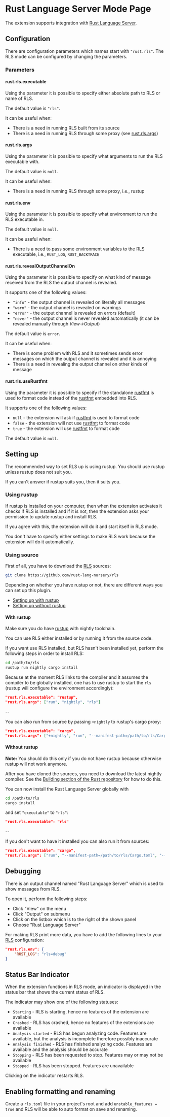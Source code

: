 # Rust Language Server Mode Page

The extension supports integration with [Rust Language Server].

## Configuration

There are configuration parameters which names start with `"rust.rls"`.
The RLS mode can be configured by changing the parameters.

### Parameters

#### rust.rls.executable

Using the parameter it is possible to specify either absolute path to RLS or name of RLS.

The default value is `"rls"`.

It can be useful when:

* There is a need in running RLS built from its source
* There is a need in running RLS through some proxy (see [rust.rls.args](#rust.rls.executable]))

#### rust.rls.args

Using the parameter it is possible to specify what arguments to run the RLS executable with.

The default value is `null`.

It can be useful when:

* There is a need in running RLS through some proxy, i.e., rustup

#### rust.rls.env

Using the parameter it is possible to specify what environment to run the RLS executable in.

The default value is `null`.

It can be useful when:

* There is a need to pass some environment variables to the RLS executable, i.e., `RUST_LOG`, `RUST_BACKTRACE`

#### rust.rls.revealOutputChannelOn

Using the parameter it is possible to specify on what kind of message received from the RLS the output channel is revealed.

It supports one of the following values:

* `"info"` - the output channel is revealed on literally all messages
* `"warn"` - the output channel is revealed on warnings
* `"error"` - the output channel is revealed on errors (default)
* `"never"` - the output channel is never revealed automatically (it can be revealed manually through *View->Output*)

The default value is `error`.

It can be useful when:

* There is some problem with RLS and it sometimes sends error messages on which the output channel is revealed and it is annoying
* There is a need in revealing the output channel on other kinds of message

#### rust.rls.useRustfmt

Using the parameter it is possible to specify if the standalone [rustfmt] is used to format code instead of the [rustfmt] embedded into RLS.

It supports one of the following values:

* `null` - the extension will ask if [rustfmt] is used to format code
* `false` - the extension will not use [rustfmt] to format code
* `true` - the extension will use [rustfmt] to format code

The default value is `null`.

## Setting up

The recommended way to set RLS up is using rustup. You should use rustup unless rustup does not suit you.

If you can't answer if rustup suits you, then it suits you.

### Using rustup

If rustup is installed on your computer, then when the extension activates it checks if RLS is installed and if it is not, then the extension asks your permission to update rustup and install RLS.

If you agree with this, the extension will do it and start itself in RLS mode.

You don't have to specify either settings to make RLS work because the extension will do it automatically.

### Using source

First of all, you have to download the [RLS](https://github.com/rust-lang-nursery/rls) sources:

```bash
git clone https://github.com/rust-lang-nursery/rls
```

Depending on whether you have rustup or not, there are different ways you can set up this plugin.

* [Setting up with rustup](#with-rustup)
* [Setting up without rustup](#without-rustup)

#### With rustup

Make sure you do have [rustup](https://github.com/rust-lang-nursery/rustup.rs) with nightly toolchain.

You can use RLS either installed or by running it from the source code.

If you want use RLS installed, but RLS hasn't been installed yet, perform the following steps in order to install RLS:

```bash
cd /path/to/rls
rustup run nightly cargo install
```

Because at the moment RLS links to the compiler and it assumes the compiler to be globally installed, one has to use rustup to start the `rls` (rustup will configure the environment accordingly):

```json
"rust.rls.executable": "rustup",
"rust.rls.args": ["run", "nightly", "rls"]
```

--

You can also run from source by passing `+nightly` to rustup's cargo proxy:

```json
"rust.rls.executable": "cargo",
"rust.rls.args": ["+nightly", "run", "--manifest-path=/path/to/rls/Cargo.toml", "--release"]
```

#### Without rustup

**Note:** You should do this only if you do not have rustup because otherwise rustup will not work anymore.

After you have cloned the sources, you need to download the latest nightly compiler. See the [Building section of the Rust repository](https://github.com/rust-lang/rust#building-from-source) for how to do this.

You can now install the Rust Language Server globally with

```bash
cd /path/to/rls
cargo install
```

and set `"executable"` to `"rls"`:

```json
"rust.rls.executable": "rls"
```

--

If you don't want to have it installed you can also run it from sources:

```json
"rust.rls.executable": "cargo",
"rust.rls.args": ["run", "--manifest-path=/path/to/rls/Cargo.toml", "--release"]
```

## Debugging

There is an output channel named "Rust Language Server" which is used to show messages from RLS.

To open it, perform the following steps:

* Click "View" on the menu
* Click "Output" on submenu
* Click on the listbox which is to the right of the shown panel
* Choose "Rust Language Server"

For making RLS print more data, you have to add the following lines to your [RLS] configuration:

```json
"rust.rls.env": {
    "RUST_LOG": "rls=debug"
}
```

## Status Bar Indicator

When the extension functions in RLS mode, an indicator is displayed in the status bar that shows the current status of RLS.

The indicator may show one of the following statuses:

* `Starting` - RLS is starting, hence no features of the extension are available
* `Crashed` - RLS has crashed, hence no features of the extensions are available
* `Analysis started` - RLS has begun analyzing code. Features are available, but the analysis is incomplete therefore possibly inaccurate
* `Analysis finished` - RLS has finished analyzing code. Features are available and the analysis should be accurate
* `Stopping` - RLS has been requested to stop. Features may or may not be available
* `Stopped` - RLS has been stopped. Features are unavailable

Clicking on the indicator restarts RLS.

## Enabling formatting and renaming
Create a `rls.toml` file in your project's root and add `unstable_features = true` and RLS will be able to auto format on save and renaming.

[rustfmt]: https://github.com/rust-lang-nursery/rustfmt
[Rust Language Server]: https://github.com/rust-lang-nursery/rls
[RLS]: https://github.com/rust-lang-nursery/rls
